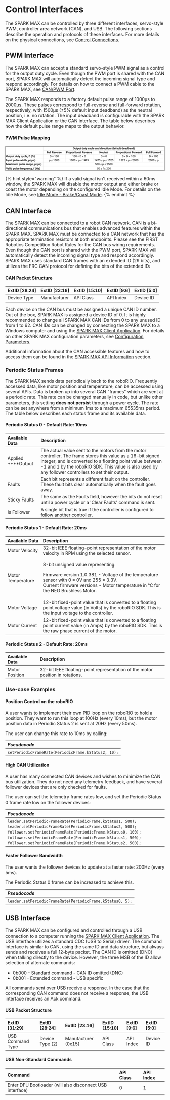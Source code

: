 # Control Interfaces

The SPARK MAX can be controlled by three different interfaces, servo-style PWM, controller area network \(CAN\), and USB. The following sections describe the operation and protocols of these interfaces. For more details on the physical connections, see [Control Connections](../feature-description/control-connections.md). 

## PWM Interface

The SPARK MAX can accept a standard servo-style PWM signal as a control for the output duty cycle. Even though the PWM port is shared with the CAN port, SPARK MAX will automatically detect the incoming signal type and respond accordingly. For details on how to connect a PWM cable to the SPARK MAX, see [CAN/PWM Port](../feature-description/control-connections.md#can-pwm-port).

The SPARK MAX responds to a factory default pulse range of 1000µs to 2000µs. These pulses correspond to full-reverse and full-forward rotation, respectively, with 1500µs \(±5% default input deadband\) as the neutral position, i.e. no rotation. The input deadband is configurable with the SPARK MAX Client Application or the CAN interface. The table below describes how the default pulse range maps to the output behavior.

#### PWM Pulse Mapping

![](../.gitbook/assets/pwm-pulse-mapping%20%281%29.svg)

{% hint style="warning" %}
If a valid signal isn't received within a 60ms window, the SPARK MAX will disable the motor output and either brake or coast the motor depending on the configured Idle Mode. For details on the Idle Mode, see [Idle Mode - Brake/Coast Mode](idle-mode-brake-coast-mode.md).
{% endhint %}

## CAN Interface

The SPARK MAX can be connected to a robot CAN network. CAN is a bi-directional communications bus that enables advanced features within the SPARK MAX. SPARK MAX must be connected to a CAN network that has the appropriate termination resistors at both endpoints. Please see the FIRST Robotics Competition Robot Rules for the CAN bus wiring requirements. Even though the CAN port is shared with the PWM port, SPARK MAX will automatically detect the incoming signal type and respond accordingly. SPARK MAX uses standard CAN frames with an extended ID \(29 bits\), and utilizes the FRC CAN protocol for defining the bits of the extended ID:

#### CAN Packet Structure

| **ExtID \[28:24\]** | **ExtID \[23:16\]** | **ExtID \[15:10\]** | **ExtID \[9:6\]** | **ExtID \[5:0\]** |
| :--- | :--- | :--- | :--- | :--- |
| Device Type | Manufacturer | API Class | API Index | Device ID |

Each device on the CAN bus must be assigned a unique CAN ID number. Out of the box, SPARK MAX is assigned a device ID of 0. It is highly recommended to change all SPARK MAX CAN IDs from 0 to any unused ID from 1 to 62. CAN IDs can be changed by connecting the SPARK MAX to a Windows computer and using the [SPARK MAX Client Application](../spark-max-client/getting-started-with-the-spark-max-client/). For details on other SPARK MAX configuration parameters, see [Configuration Parameters](../software-resources/configuration-parameters.md).[  
]()

Additional information about the CAN accessible features and how to access them can be found in the [SPARK MAX API Information](../software-resources/spark-max-api-information/) section.

### **Periodic Status Frames**

The SPARK MAX sends data periodically back to the roboRIO. Frequently accessed data, like motor position and temperature, can be accessed using several APIs. Data is broken up into several CAN "frames" which are sent at a periodic rate. This rate can be changed manually in code, but unlike other parameters, this setting **does not persist** through a power cycle. The rate can be set anywhere from a minimum 1ms to a maximum 65535ms period. The table below describes each status frame and its available data.

#### Periodic Status 0 - Default Rate: 10ms

| **Available Data** | **Description** |
| :--- | :--- |
| Applied ****Output | The actual value sent to the motors from the motor controller. The frame stores this value as a 16-bit signed integer, and is converted to a floating point value between -1 and 1 by the roboRIO SDK. This value is also used by any follower controllers to set their output. |
| Faults | Each bit represents a different fault on the controller. These fault bits clear automatically when the fault goes away. |
| Sticky Faults | The same as the Faults field, however the bits do not reset until a power cycle or a 'Clear Faults' command is sent. |
| Is Follower | A single bit that is true if the controller is configured to follow another controller. |

#### Periodic Status 1 - Default Rate: 20ms

<table>
  <thead>
    <tr>
      <th style="text-align:left"><b>Available Data</b>
      </th>
      <th style="text-align:left"><b>Description</b>
      </th>
    </tr>
  </thead>
  <tbody>
    <tr>
      <td style="text-align:left">Motor Velocity</td>
      <td style="text-align:left">32-bit IEEE floating-point representation of the motor velocity in RPM
        using the selected sensor.</td>
    </tr>
    <tr>
      <td style="text-align:left">Motor Temperature</td>
      <td style="text-align:left">
        <p>8-bit unsigned value representing:</p>
        <p>Firmware version 1.0.381 - Voltage of the temperature sensor with 0 =
          0V and 255 = 3.3V.
          <br />Current firmware versions - Motor temperature in &#xB0;C for the NEO Brushless
          Motor.</p>
      </td>
    </tr>
    <tr>
      <td style="text-align:left">Motor Voltage</td>
      <td style="text-align:left">12-bit fixed-point value that is converted to a floating point voltage
        value (in Volts) by the roboRIO SDK. This is the input voltage to the controller.</td>
    </tr>
    <tr>
      <td style="text-align:left">Motor Current</td>
      <td style="text-align:left">12-bit fixed-point value that is converted to a floating point current
        value (in Amps) by the roboRIO SDK. This is the raw phase current of the
        motor.</td>
    </tr>
  </tbody>
</table>

#### Periodic Status 2 - Default Rate: 20ms

| **Available Data** | **Description** |
| :--- | :--- |
| Motor Position | 32-bit IEEE floating-point representation of the motor position in rotations. |

### **Use-case Examples**

#### **Position Control on the roboRIO**

A user wants to implement their own PID loop on the roboRIO to hold a position. They want to run this loop at 100Hz \(every 10ms\), but the motor position data in Periodic Status 2 is sent at 20Hz \(every 50ms\).

The user can change this rate to 10ms by calling:

| _Pseudocode_ |
| :--- |
| `setPeriodicFrameRate(PeriodicFrame.kStatus2, 10);` |

#### **High CAN Utilization**

A user has many connected CAN devices and wishes to minimize the CAN bus utilization. They do not need any telemetry feedback, and have several follower devices that are only checked for faults.

The user can set the telemetry frame rates low, and set the Periodic Status 0 frame rate low on the follower devices:

| _Pseudocode_ |
| :--- |
| `leader.setPeriodicFrameRate(PeriodicFrame.kStatus1, 500); leader.setPeriodicFrameRate(PeriodicFrame.kStatus2, 500); follower.setPeriodicFrameRate(PeriodicFrame.kStatus0, 100); follower.setPeriodicFrameRate(PeriodicFrame.kStatus1, 500); follower.setPeriodicFrameRate(PeriodicFrame.kStatus2, 500);` |

#### **Faster Follower Bandwidth**

The user wants the follower devices to update at a faster rate: 200Hz \(every 5ms\).

The Periodic Status 0 frame can be increased to achieve this.

| _Pseudocode_ |
| :--- |
| `leader.setPeriodicFrameRate(PeriodicFrame.kStatus0, 5);` |

## USB Interface

The SPARK MAX can be configured and controlled through a USB connection to a computer running the [SPARK MAX Client Application](../spark-max-client/getting-started-with-the-spark-max-client/). The USB interface utilizes a standard CDC \(USB to Serial\) driver. The command interface is similar to CAN, using the same ID and data structure, but always sends and receives a full 12-byte packet. The CAN ID is omitted \(DNC\) when talking directly to the device. However, the three MSB of the ID allow selection of alternate commands:

* 0b000 - Standard command - CAN ID omitted \(DNC\)
* 0b001 - Extended command - USB specific

All commands sent over USB receive a response. In the case that the corresponding CAN command does not receive a response, the USB interface receives an Ack command.

#### USB Packet Structure

| **ExtID \[31:29\]** | **ExtID \[28:24\]** | **ExtID \[23:16\]** | **ExtID \[15:10\]** | **ExtID \[9:6\]** | **ExtID \[5:0\]** |
| :--- | :--- | :--- | :--- | :--- | :--- |
| USB Command Type | Device Type \(2\) | Manufacturer \(0x15\) | API Class | API Index | Device ID |

#### USB Non-Standard Commands

| **Command** | **API Class** | **API Index** |
| :--- | :--- | :--- |
| Enter DFU Bootloader \(will also disconnect USB interface\) | 0 | 1 |

